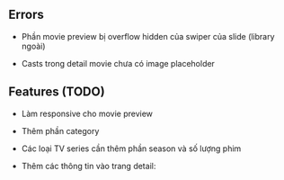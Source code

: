 ## Errors

- Phần movie preview bị overflow hidden của swiper của slide (library ngoài)

- Casts trong detail movie chưa có image placeholder

## Features (TODO)

- Làm responsive cho movie preview

- Thêm phần category

- Các loại TV series cần thêm phần season và số lượng phim

- Thêm các thông tin vào trang detail:
